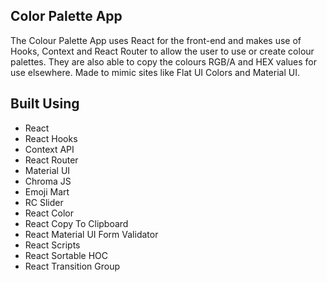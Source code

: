 ## Color Palette App
The Colour Palette App uses React for the front-end and makes use of Hooks, Context and React Router to allow the user to use or create colour palettes. They are also able to copy the colours RGB/A and HEX values  for use elsewhere.  Made to mimic sites like Flat UI Colors and Material UI.

## Built Using
* React
* React Hooks
* Context API
* React Router
* Material UI
* Chroma JS
* Emoji Mart
* RC Slider
* React Color
* React Copy To Clipboard
* React Material UI Form Validator
* React Scripts
* React Sortable HOC
* React Transition Group
